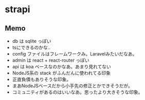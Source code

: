 # strapi
## Memo
- db は sqlite っぽい
- tsにできるのかな..
- config ファイルはフレームワークみ。Laravelみたいだなあ。
- admin は react + react-router っぽい
- api は koa ベースなのかなあ。あまり見れてない
- NodeJS系の stack がふんだんに使われてる印象
- 正直負債もありそうな印象。
- まあNodeJSベースだから小手先の修正とかできそうだが。
- コミュニティがあるのはいいなあ。思ったより大きそうな印象。

